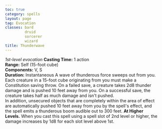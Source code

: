 ```yaml
---
toc: true
category: spells
layout: page
tag: Evocation
classes: bard
         druid
         sorcerer
         wizard
title: Thunderwave 
---
```

_1st-level evocation_ 
**Casting Time:** 1 action    
**Range:** Self (15-foot cube)    
**Components:** V, S    
**Duration:** Instantaneous 
A wave of thunderous force sweeps out from you. Each creature in a 15-foot cube originating from you must make a Constitution saving throw. On a failed save, a creature takes 2d8 thunder damage and is pushed 10 feet away from you. On a successful save, the creature takes half as much damage and isn't pushed.    
In addition, unsecured objects that are completely within the area of effect are automatically pushed 10 feet away from you by the spell's effect, and the spell emits a thunderous boom audible out to 300 feet. 
**At Higher Levels.** When you cast this spell using a spell slot of 2nd level or higher, the damage increases by 1d8 for each slot level above 1st. 